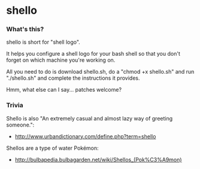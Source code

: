 shello
======

### What's this?

shello is short for "shell logo".

It helps you configure a shell logo for your bash shell
so that you don't forget on which machine you're working on.

All you need to do is download shello.sh, do a "chmod +x shello.sh"
and run "./shello.sh" and complete the instructions it provides.

Hmm, what else can I say... patches welcome?

### Trivia

Shello is also "An extremely casual and almost lazy way of greeting someone.":
- http://www.urbandictionary.com/define.php?term=shello

Shellos are a type of water Pokémon:
- http://bulbapedia.bulbagarden.net/wiki/Shellos_(Pok%C3%A9mon)
